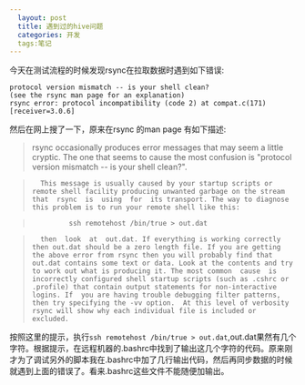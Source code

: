 ```yaml
---
  layout: post
  title: 遇到过的hive问题
  categories: 开发
  tags:笔记
---
```


今天在测试流程的时候发现rsync在拉取数据时遇到如下错误:

    protocol version mismatch -- is your shell clean?
    (see the rsync man page for an explanation)
    rsync error: protocol incompatibility (code 2) at compat.c(171) [receiver=3.0.6]

然后在网上搜了一下，原来在rsync 的man page 有如下描述:

> rsync  occasionally  produces error messages that may seem a little cryptic. The one that seems to cause the most confusion is "protocol version mismatch       -- is your shell clean?".

>       This message is usually caused by your startup scripts or remote shell facility producing unwanted garbage on the stream that  rsync  is  using  for  its transport. The way to diagnose this problem is to run your remote shell like this:

>              ssh remotehost /bin/true > out.dat

>       then  look  at  out.dat. If everything is working correctly then out.dat should be a zero length file. If you are getting the above error from rsync then you will probably find that out.dat contains some text or data. Look at the contents and try to work out what is producing it. The most common  cause  is incorrectly configured shell startup scripts (such as .cshrc or .profile) that contain output statements for non-interactive logins. If  you are having trouble debugging filter patterns, then try specifying the -vv option.  At this level of verbosity rsync will show why each individual file is included or excluded.


按照这里的提示，执行`ssh remotehost /bin/true > out.dat`,out.dat果然有几个字符。根据提示，在远程机器的.bashrc中找到了输出这几个字符的代码。原来刚才为了调试另外的脚本我在.bashrc中加了几行输出代码，然后再同步数据的时候就遇到上面的错误了。看来.bashrc这些文件不能随便加输出。
